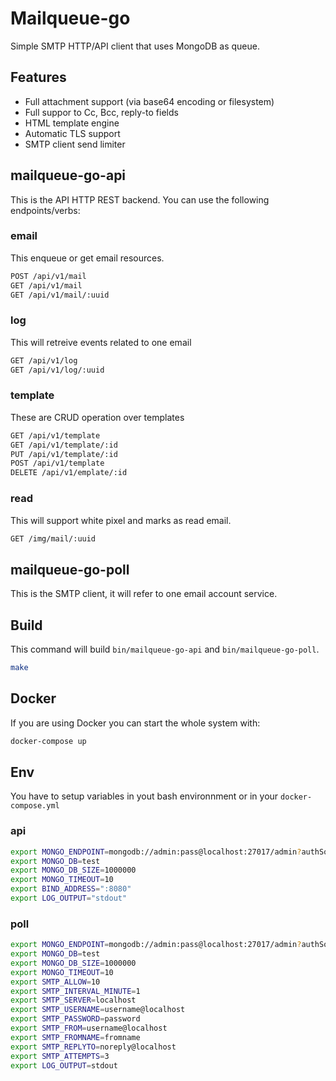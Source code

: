 # Mailqueue-go

Simple SMTP HTTP/API client that uses MongoDB as queue.

## Features

- Full attachment support (via base64 encoding or filesystem)
- Full suppor to Cc, Bcc, reply-to fields
- HTML template engine
- Automatic TLS support
- SMTP client send limiter

## mailqueue-go-api

This is the API HTTP REST backend. You can use the following endpoints/verbs:

### email

This enqueue or get email resources.

```bash
POST /api/v1/mail
GET /api/v1/mail
GET /api/v1/mail/:uuid
```

### log

This will retreive events related to one email

```bash
GET /api/v1/log
GET /api/v1/log/:uuid
```

### template

These are CRUD operation over templates

```bash
GET /api/v1/template
GET /api/v1/template/:id
PUT /api/v1/template/:id
POST /api/v1/template
DELETE /api/v1/emplate/:id
```

### read

This will support white pixel and marks as read email.

```bash
GET /img/mail/:uuid
```

## mailqueue-go-poll

This is the SMTP client, it will refer to one email account service.

## Build

This command will build `bin/mailqueue-go-api` and `bin/mailqueue-go-poll`.

```bash
make
```

## Docker

If you are using Docker you can start the whole system with:

```bash
docker-compose up
```

## Env

You have to setup variables in yout bash environnment or in your `docker-compose.yml`

### api

```bash
export MONGO_ENDPOINT=mongodb://admin:pass@localhost:27017/admin?authSource=admin
export MONGO_DB=test
export MONGO_DB_SIZE=1000000
export MONGO_TIMEOUT=10
export BIND_ADDRESS=":8080"
export LOG_OUTPUT="stdout"
```

### poll

```bash
export MONGO_ENDPOINT=mongodb://admin:pass@localhost:27017/admin?authSource=admin
export MONGO_DB=test
export MONGO_DB_SIZE=1000000
export MONGO_TIMEOUT=10
export SMTP_ALLOW=10
export SMTP_INTERVAL_MINUTE=1
export SMTP_SERVER=localhost
export SMTP_USERNAME=username@localhost
export SMTP_PASSWORD=password
export SMTP_FROM=username@localhost
export SMTP_FROMNAME=fromname
export SMTP_REPLYTO=noreply@localhost
export SMTP_ATTEMPTS=3
export LOG_OUTPUT=stdout
```
